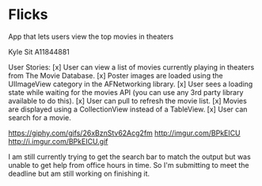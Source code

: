 # Flicks
App that lets users view the top movies in theaters

Kyle Sit
A11844881

User Stories:
[x] User can view a list of movies currently playing in theaters from The Movie Database.
[x] Poster images are loaded using the UIImageView category in the AFNetworking library.
[x] User sees a loading state while waiting for the movies API (you can use any 3rd party library available to do this).
[x] User can pull to refresh the movie list.
[x] Movies are displayed using a CollectionView instead of a TableView.
[x] User can search for a movie.

https://giphy.com/gifs/26xBznStv62Acg2fm
http://imgur.com/BPkEICU
http://i.imgur.com/BPkEICU.gif

I am still currently trying to get the search bar to match the output but was unable to get help from office hours in time.  So I'm submitting to meet the deadline but am still working on finishing it.
